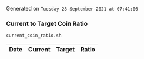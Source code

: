 Generated on `Tuesday 28-September-2021 at 07:41:06`

### Current to Target Coin Ratio
`current_coin_ratio.sh`

Date|Current|Target|Ratio
---|---|---|---
